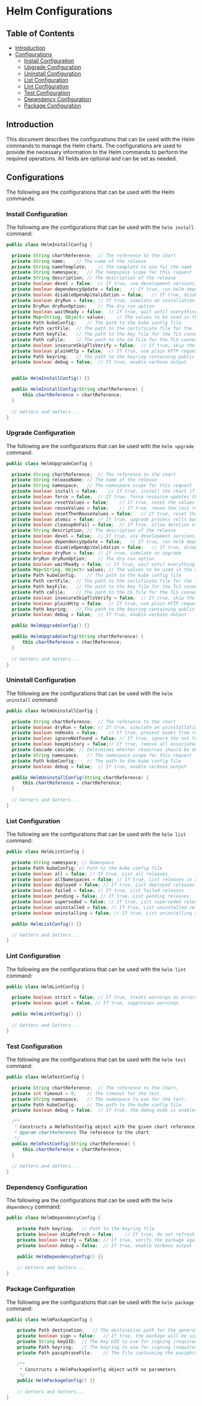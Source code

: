 # Helm Configurations

## Table of Contents
* [Introduction](#introduction)
* [Configurations](#configurations)
  * [Install Configuration](#install-configuration)
  * [Upgrade Configuration](#upgrade-configuration)
  * [Uninstall Configuration](#uninstall-configuration)
  * [List Configuration](#list-configuration)
  * [Lint Configuration](#lint-configuration)
  * [Test Configuration](#test-configuration)
  * [Dependency Configuration](#dependency-configuration)
  * [Package Configuration](#package-configuration)

## Introduction
This document describes the configurations that can be used with the Helm commands to manage the Helm charts.
The configurations are used to provide the necessary information to the Helm commands to perform the required operations.
All fields are optional and can be set as needed.

## Configurations
The following are the configurations that can be used with the Helm commands:

### Install Configuration
The following are the configurations that can be used with the `helm install` command:

```java
public class HelmInstallConfig {

  private String chartReference;  // The reference to the chart
  private String name;    // The name of the release
  private String nameTemplate;    // The template to use for the name
  private String namespace;   // The namespace scope for this request
  private String description; // The description of the release
  private boolean devel = false;  // If true, use development versions, too (alpha, beta, and release candidate releases)
  private boolean dependencyUpdate = false;   // If true, run helm dependency update before installing the chart
  private boolean disableOpenApiValidation = false;   // If true, disable openapi validation when installing the chart
  private boolean dryRun = false; // If true, simulate an installation
  private DryRun dryRunOption;    // The dry run option
  private boolean waitReady = false;  // If true, wait until everything is in a ready state before marking the release as successful
  private Map<String, Object> values;    // The values to be used in the installation
  private Path kubeConfig;    // The path to the kube config file
  private Path certFile;  // The path to the certificate file for the TLS connection to the server
  private Path keyFile;   // The path to the key file for the TLS connection to the server
  private Path caFile;    // The path to the CA file for the TLS connection to the server
  private boolean insecureSkipTlsVerify = false;  // If true, skip the TLS verification
  private boolean plainHttp = false;  // If true, use plain HTTP requests
  private Path keyring;   // The path to the keyring containing public keys for verification
  private boolean debug = false;  // If true, enable verbose output


  public HelmInstallConfig() {}

  public HelmInstallConfig(String chartReference) {
      this.chartReference = chartReference;
  }
  
  // Getters and Setters...
}
```

### Upgrade Configuration
The following are the configurations that can be used with the `helm upgrade` command:

```java
public class HelmUpgradeConfig {

  private String chartReference;  // The reference to the chart
  private String releaseName; // The name of the release
  private String namespace;   // The namespace scope for this request
  private boolean install = false;    // If true, install the chart if it doesn't exist
  private boolean force = false;  // If true, force resource updates through a replacement strategy
  private boolean resetValues = false;    // If true, reset the values to the ones built into the chart
  private boolean reuseValues = false;    // If true, reuse the last release's values and merge in any new values
  private boolean resetThenReuseValues = false;   // If true, reset the values and then reuse the last release's values
  private boolean atomic = false; // If true, upgrade process rolls back changes made in case of failed upgrade
  private boolean cleanupOnFail = false;  // If true, allow deletion of new resources created in this upgrade when upgrade fails
  private String description; // The description of the release
  private boolean devel = false;  // If true, use development versions, too (alpha, beta, and release candidate releases)
  private boolean dependencyUpdate = false;   // If true, run helm dependency update before installing the chart
  private boolean disableOpenApiValidation = false;   // If true, disable openapi validation when installing the chart
  private boolean dryRun = false; // If true, simulate an upgrade
  private DryRun dryRunOption;    // The dry run option
  private boolean waitReady = false; // If true, wait until everything is in a ready state before marking the release as successful
  private Map<String, Object> values; // The values to be used in the upgrade
  private Path kubeConfig;    // The path to the kube config file
  private Path certFile;  // The path to the certificate file for the TLS connection to the server
  private Path keyFile;   // The path to the key file for the TLS connection to the server
  private Path caFile;    // The path to the CA file for the TLS connection to the server
  private boolean insecureSkipTlsVerify = false;  // If true, skip the TLS verification
  private boolean plainHttp = false;  // If true, use plain HTTP requests
  private Path keyring;   // The path to the keyring containing public keys for verification
  private boolean debug = false;  // If true, enable verbose output

  public HelmUpgradeConfig() {}

  public HelmUpgradeConfig(String chartReference) {
      this.chartReference = chartReference;
  }
  
  // Getters and Setters...
}    
```

### Uninstall Configuration
The following are the configurations that can be used with the `helm uninstall` command:

```java
public class HelmUninstallConfig {

  private String chartReference;  // The reference to the chart
  private boolean dryRun = false; // If true, simulate an uninstallation
  private boolean noHooks = false;    // If true, prevent hooks from running during uninstall
  private boolean ignoreNotFound = false; // If true, ignore the not found error for the release
  private boolean keepHistory = false;// If true, remove all associated resources and mark the release as deleted
  private Cascade cascade; // Determines whether resources should be deleted in the same order they were created
  private String namespace;   // The namespace scope for this request
  private Path kubeConfig;    // The path to the kube config file
  private boolean debug = false;  // If true, enable verbose output

  public HelmUninstallConfig(String chartReference) {
      this.chartReference = chartReference;
  }
  
  // Getters and Setters...
}    
```

### List Configuration
The following are the configurations that can be used with the `helm list` command:

```java
public class HelmListConfig {

  private String namespace; // Namespace
  private Path kubeConfig; // Path to the kube config file
  private boolean all = false; // If true, List all releases
  private boolean allNamespaces = false; // If true, List releases in all namespaces
  private boolean deployed = false; // If true, List deployed releases
  private boolean failed = false; // If true, List failed releases
  private boolean pending = false; // If true, List pending releases
  private boolean superseded = false; // If true, List superseded releases
  private boolean uninstalled = false; // If true, List uninstalled releases
  private boolean uninstalling = false; // If true, List uninstalling releases

  public HelmListConfig() {}

  // Getters and Setters...
}
```

### Lint Configuration
The following are the configurations that can be used with the `helm lint` command:

```java
public class HelmLintConfig {

  private boolean strict = false; // If true, treats warnings as errors
  private boolean quiet = false; // If true, suppresses warnings

  public HelmLintConfig() {}
  
  // Getters and Setters...
}
```

### Test Configuration
The following are the configurations that can be used with the `helm test` command:

```java
public class HelmTestConfig {

  private String chartReference;  // The reference to the chart.
  private int timeout = 0;    // The timeout for the test.
  private String namespace;   // The namespace to use for the test.
  private Path kubeConfig;    // The path to the kube config file.
  private boolean debug = false;  // If true, the debug mode is enabled.

  /**
   * Constructs a HelmTestConfig object with the given chart reference.
   * @param chartReference The reference to the chart.
   */
  public HelmTestConfig(String chartReference) {
      this.chartReference = chartReference;
  }
  
  // Getters and Setters...
}
```

### Dependency Configuration
The following are the configurations that can be used with the `helm dependency` command:

```java
public class HelmDependencyConfig {

    private Path keyring;   // Path to the keyring file
    private boolean skipRefresh = false;    // If true, do not refresh the local repository cache
    private boolean verify = false; // If true, verify the package against its signature
    private boolean debug = false;  // If true, enable verbose output

    public HelmDependencyConfig() {}
  
    // Getters and Setters...
}
```

### Package Configuration
The following are the configurations that can be used with the `helm package` command:

```java
public class HelmPackageConfig {

    private Path destination;   // The destination path for the generated package
    private boolean sign = false;   // If true, the package will be signed
    private String keyUID;  // The key UID to use for signing (required if sign is true)
    private Path keyring;   // The keyring to use for signing (required if sign is true)
    private Path passphraseFile;    // The file containing the passphrase for the key

    /**
     * Constructs a HelmPackageConfig object with no parameters.
     */
    public HelmPackageConfig() {}
  
    // Getters and Setters...
}
```
